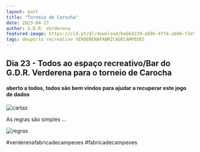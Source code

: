 ```yaml
---
layout: post
title: "Torneio de Carocha"
date: 2023-04-17
author: G.D.R. Verderena
featured-image: https://cld.pt/dl/download/bebbd239-a696-4ff4-ab0b-f3e583e67624/carocha.jpeg
tags: desporto recreativo VERDERENAFABRICADECAMPEOES
---
```



<H2> Dia 23 - Todos ao espaço recreativo/Bar do G.D.R. Verderena para o torneio de Carocha</H2>
<H4> aberto a todos, todos são bem vindos para ajudar a recuperar este jogo de dados</H4>

![cartaz](https://cld.pt/dl/download/bebbd239-a696-4ff4-ab0b-f3e583e67624/carocha.jpeg)

As regras são simples ...

![regras](https://cld.pt/dl/download/845d705b-c9c5-4b54-a211-d1e5f6cce0fc/Regras%20da%20Carocha-2.png?download=true)

#verderenafabricadecampeoes #fabricadecampeoes 
